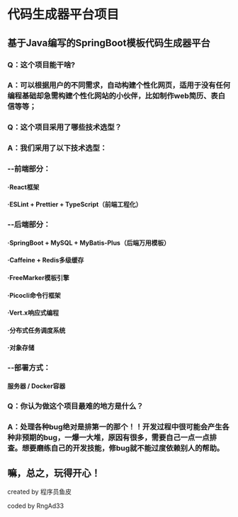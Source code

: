 # 代码生成器平台项目
## 基于Java编写的SpringBoot模板代码生成器平台

### Q：这个项目能干啥?
### A：可以根据用户的不同需求，自动构建个性化网页，适用于没有任何编程基础却急需构建个性化网站的小伙伴，比如制作web简历、表白信等等；

### Q：这个项目采用了哪些技术选型？
### A：我们采用了以下技术选型：
### --前端部分：
#### ·React框架
#### ·ESLint + Prettier + TypeScript（前端工程化）
### --后端部分：
#### ·SpringBoot + MySQL + MyBatis-Plus（后端万用模板）
#### ·Caffeine + Redis多级缓存
#### ·FreeMarker模板引擎
#### ·Picocli命令行框架
#### ·Vert.x响应式编程
#### ·分布式任务调度系统
#### ·对象存储
### --部署方式：
#### 服务器 / Docker容器

### Q：你认为做这个项目最难的地方是什么？
### A：处理各种bug绝对是排第一的那个！！开发过程中很可能会产生各种非预期的bug，一爆一大堆，原因有很多，需要自己一点一点排查。想要磨练自己的开发技能，修bug就不能过度依赖别人的帮助。

## 嘛，总之，玩得开心！

created by 程序员鱼皮

coded by RngAd33